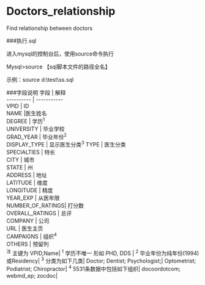 # Doctors_relationship
Find relationship between doctors

###执行.sql

进入mysql的控制台后，使用source命令执行

Mysql>source 【sql脚本文件的路径全名】

示例：source d:\test\ss.sql


###字段说明
 字段      | 解释     
 ---------- | -----------  
 VPID             | ID     
 NAME             |医生姓名     
 DEGREE           | 学历<sup>1</sup>     
 UNIVERSITY       | 毕业学校     
 GRAD_YEAR        | 毕业年份<sup>2</sup>    
 DISPLAY_TYPE     | 显示医生分类<sup>3</sup>
 TYPE             | 医生分类     
 SPECIALTIES      | 特长     
 CITY             | 城市     
 STATE            | 州     
 ADDRESS          | 地址     
 LATITUDE         | 维度     
 LONGITUDE        | 精度     
 YEAR_EXP         | 从医年限     
 NUMBER_OF_RATINGS| 打分数     
 OVERALL_RATINGS  | 总评     
 COMPANY          | 公司     
 URL              | 医生主页     
 CAMPAIGNS        | 组织<sup>4</sup>     
 OTHERS           | 预留列     
 <sup>注</sup> 主键为 VPID,Name|
 <sup>1</sup> 学历不唯一 形如 PHD, DDS |
 <sup>2</sup> 毕业年份为纯年份(1994)或Residency|
 <sup>3</sup> 分类为如下几类|
 Doctor; Dentist; Psychologist;|
 Optometrist; Podiatrist; Chiropractor|
<sup>4</sup> 5531条数据中包括如下组织|
docoordotcom; webmd_ep; zocdoc|

